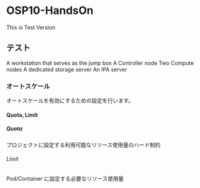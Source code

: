 # OSP10-HandsOn
This is Test Version

## テスト
A workstation that serves as the jump box
A Controller node
Two Compute nodes
A dedicated storage server
An IPA server

### オートスケール
オートスケールを有効にするための設定を行います。

#### Quota, Limit

##### Quota
プロジェクトに設定する利用可能なリソース使用量のハード制約

###### Limit
Pod/Container に設定する必要なリソース使用量
